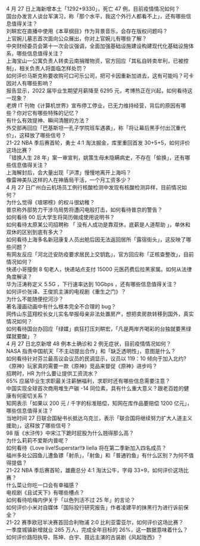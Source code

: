 4 月 27 日上海新增本土「1292+9330」，死亡 47 例，目前疫情情况如何？  
国台办发言人谈台军演习，称「那个水平，我这个外行人都看不上」，还有哪些信息值得关注？  
刘畊宏在直播中使用《本草纲目》作为背景音乐，会存在版权问题吗？  
上官婉儿墓志首次面向公众展出，你对上官婉儿有哪些了解？  
中央财经委员会第十一次会议强调，全面加强基础设施建设构建现代化基础设施体系，哪些信息值得关注？  
上海宝山一公寓负责人转卖云南捐赠物资，官方回应「其私自转卖牟利，已被控制」，相关负责人将面临怎样处罚？  
如何评价马斯克称要收购可口可乐公司，把可卡因重新加进去，这有可能吗？可卡因对人有哪些影响？  
报告显示，2022 届毕业生期望月薪降至 6295 元，考博热正在兴起，如何看待这一现象？  
老牌 IT 刊物《计算机世界》宣布停工停业，已无力维持经营，背后的原因有哪些？你对它有哪些特殊的记忆？  
有什么有效提神、瞬间清醒的方法？  
外交部再回应「巴基斯坦一孔子学院班车遇袭」，称「将让幕后黑手付出沉重代价」，这释放了哪些信号？  
21-22 NBA 季后赛首轮，勇士 4:1 淘汰掘金，库里重回首发 30+5+5，如何评价这场比赛？  
「错换人生 28 年」案一审宣判，姚策生母未隐瞒病史，不存在「偷换」，还有哪些信息值得关注？  
上海解封后，会大量出现「沪漂」慢慢地离开上海吗？  
像雷神美队这样的人在神盾局干活，一个月工资多少？  
4 月 27 日广州白云机场员工例行核酸检测中发现有核酸检测异样，目前情况如何？  
为什么觉得《琅琊榜》的权斗很幼稚？  
普京称外部势力干涉乌局势将遭闪电般打击，如何看待普京的警告？  
如何看待 00 后大学生将简历做成使用说明书？  
如何看待太原某公司招聘称 「 没有人成功是靠双休，底薪是人道帮助 」，单休和双休的区别到底有多大？  
如何看待上海多名新冠康复人员出舱后因无法返回居所「露宿街头」，这反映了哪些问题？  
有网友反应「河北迁安防疫要求居民上交钥匙」，官方回应称「正核查整改」，目前情况如何？  
快递小哥撞倒 8 旬老人，快递站点支付 15000 元医药费后拉黑家属。如何从法律角度解读？  
华为汪涛称定义 5.5G ，下行速率达到 10Gbps ，还有哪些信息值得关注？  
如何评价张译、王俊凯主演的电视剧《重生之门》？  
为什么不能随便挖河沙？  
著名漫画动画中有什么根本完全不合理的 bug？  
网传山东蓝翔校长女儿实名举报母亲非法处置房产，想把卖房款转移到国外，真实情况如何？  
如何看待国台办回应「绿媒」疯狂打压刘畊宏，「凡是两岸齐喝彩的台独就要黑绿媒就要酸」？  
4 月 27 日北京新增 48 例本土确诊和 2 例无症状，目前疫情情况如何？  
NASA 指责中国航天「不主动提出合作」和「缺乏透明性」，意图是什么？  
如何看待针对芬兰最高议会议员的民调显示，议员以 119：10 倾向于加入北约?  
《原神》玩家真的需要一款《原神》竞品来督促《原神》进步吗？  
招聘时，HR 为什么要让提供工资流水？  
65% 应届毕业生求职最关注薪酬福利，求职时还有哪些信息需要注意？  
中国实现全球首次商用堆生产碳 -14 同位素，具有什么重大意义？跟老百姓的健康有何密切关系？  
知网表示「如果以 200 元 / 千字的标准赔偿，知网在库作品要赔偿 1200 亿元」，哪些信息值得关注？  
当地时间 27 日联合国秘书长抵达乌克兰，表示「联合国将继续努力扩大人道主义援助」，这释放了哪些信号？  
98 版《水浒传》中宋江下跪时屁股为什么翘得那么高？  
为什么莉莉不爱斯内普呢？  
如何看待《Love live!Superstar!!》 liella 将在第二季新加入四名成员？  
福州多处公园鱼儿遭鱼镖「射杀」，「射鱼」和「普通钓鱼」有什么区别？为何不值得提倡？  
21-22 NBA 季后赛首轮，雄鹿总分 4:1 淘汰公牛，字母 33+9，如何评价这场比赛？  
什么菜让你吃一口会有幸福感？  
电视剧《且试天下》有哪些槽点？  
如何看待哈梅内伊关于「以色列活不过 25 年」的言论？  
如何评价小米对自媒体「国际投行研究报告」作者凌建平的抹黑行为进行诉前保全？  
21-22 赛季欧冠半决赛首回合利物浦 2:0 比利亚雷亚尔，如何评价这场比赛？  
一季度城镇新增就业 285 万人，完成全年目标的 26%，这一数据意味着什么？  
如何评价路阳执导、陈坤、白宇、聂远主演的古装剧《风起陇西》？  
